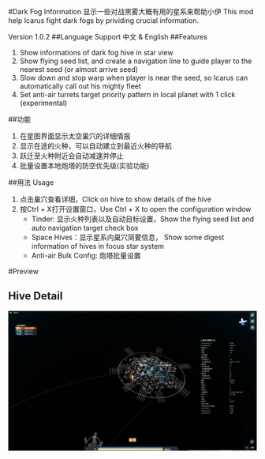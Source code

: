 #Dark Fog Information
显示一些对战黑雾大概有用的星系来帮助小伊
This mod help Icarus fight dark fogs by prividing crucial information.

Version 1.0.2
##Language Support
中文 & English
##Features
1. Show informations of dark fog hive in star view
2. Show flying seed list, and create a navigation line to guide player to the nearest seed (or almost arrive seed)
3. Slow down and stop warp when player is near the seed, so Icarus can automatically call out his mighty fleet
4. Set anti-air turrets target priority pattern in local planet with 1 click (experimental)

##功能
1. 在星图界面显示太空巢穴的详细情报
2. 显示在途的火种，可以自动建立到最近火种的导航
3. 跃迁至火种附近会自动减速并停止
4. 批量设置本地炮塔的防空优先级(实验功能)

##用法 Usage
1. 点击巢穴查看详细，Click on hive to show details of the hive
2. 按Ctrl + X打开设置窗口，Use Ctrl + X to open the configuration window
    - Tinder: 显示火种列表以及自动目标设置，Show the flying seed list and auto navigation target check box
    - Space Hives：显示星系内巢穴简要信息， Show some digest information of hives in focus star system
    - Anti-air Bulk Config: 炮塔批量设置


#Preview
## Hive Detail
![alt Preview Starview](preview_starview.jpg)
